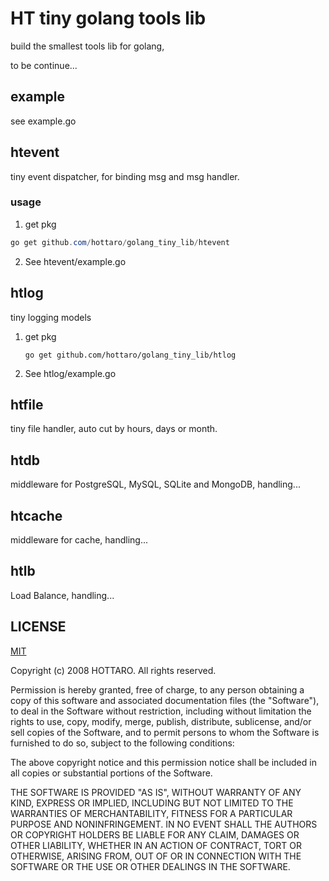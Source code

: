 # HT tiny golang tools lib

build the smallest tools lib for golang,

to be continue...

## example
see example.go

## htevent 

 tiny event dispatcher, for binding msg and msg handler.

### usage 

1. get pkg

```powershell
go get github.com/hottaro/golang_tiny_lib/htevent
```
2. See htevent/example.go

## htlog

 tiny logging models

1. get pkg

   ```shell
   go get github.com/hottaro/golang_tiny_lib/htlog
   ```

2. See htlog/example.go
  

## htfile

tiny file handler, auto cut by hours, days or month.

## htdb

 middleware for PostgreSQL, MySQL, SQLite and MongoDB, handling...

## htcache

middleware for cache, handling...

## htlb 

Load Balance, handling...

## LICENSE
[MIT](https://opensource.org/licenses/MIT "MIT")


Copyright (c) 2008 HOTTARO. All rights reserved.

Permission is hereby granted, free of charge, to any person obtaining a copy of this software and associated documentation files (the "Software"), to deal in the Software without restriction, including without limitation the rights to use, copy, modify, merge, publish, distribute, sublicense, and/or sell copies of the Software, and to permit persons to whom the Software is furnished to do so, subject to the following conditions:

The above copyright notice and this permission notice shall be included in all copies or substantial portions of the Software.

THE SOFTWARE IS PROVIDED "AS IS", WITHOUT WARRANTY OF ANY KIND, EXPRESS OR IMPLIED, INCLUDING BUT NOT LIMITED TO THE WARRANTIES OF MERCHANTABILITY, FITNESS FOR A PARTICULAR PURPOSE AND NONINFRINGEMENT. IN NO EVENT SHALL THE AUTHORS OR COPYRIGHT HOLDERS BE LIABLE FOR ANY CLAIM, DAMAGES OR OTHER LIABILITY, WHETHER IN AN ACTION OF CONTRACT, TORT OR OTHERWISE, ARISING FROM, OUT OF OR IN CONNECTION WITH THE SOFTWARE OR THE USE OR OTHER DEALINGS IN THE SOFTWARE.

